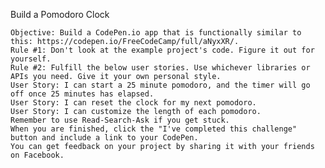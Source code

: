 Build a Pomodoro Clock

    Objective: Build a CodePen.io app that is functionally similar to this: https://codepen.io/FreeCodeCamp/full/aNyxXR/.
    Rule #1: Don't look at the example project's code. Figure it out for yourself.
    Rule #2: Fulfill the below user stories. Use whichever libraries or APIs you need. Give it your own personal style.
    User Story: I can start a 25 minute pomodoro, and the timer will go off once 25 minutes has elapsed.
    User Story: I can reset the clock for my next pomodoro.
    User Story: I can customize the length of each pomodoro.
    Remember to use Read-Search-Ask if you get stuck.
    When you are finished, click the "I've completed this challenge" button and include a link to your CodePen. 
    You can get feedback on your project by sharing it with your friends on Facebook.
